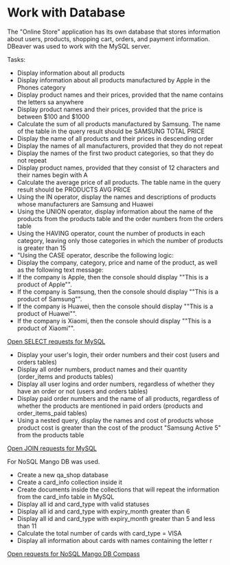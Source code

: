 # Work with Database

The "Online Store" application has its own database that stores information about users, products, shopping cart, orders, and payment information. DBeaver was used to work with the MySQL server.  

Tasks:  
* Display information about all products  
* Display information about all products manufactured by Apple in the Phones category  
* Display product names and their prices, provided that the name contains the letters sa anywhere  
* Display product names and their prices, provided that the price is between $100 and $1000  
* Calculate the sum of all products manufactured by Samsung. The name of the table in the query result should be SAMSUNG TOTAL PRICE  
* Display the name of all products and their prices in descending order  
* Display the names of all manufacturers, provided that they do not repeat  
* Display the names of the first two product categories, so that they do not repeat  
* Display product names, provided that they consist of 12 characters and their names begin with A  
* Calculate the average price of all products. The table name in the query result should be PRODUCTS AVG PRICE  
* Using the IN operator, display the names and descriptions of products whose manufacturers are Samsung and Huawei  
* Using the UNION operator, display information about the name of the products from the products table and the order numbers from the orders table  
* Using the HAVING operator, count the number of products in each category, leaving only those categories in which the number of products is greater than 15  
* "Using the CASE operator, describe the following logic:  
* Display the company, category, price and name of the product, as well as the following text message:  
* If the company is Apple, then the console should display ""This is a product of Apple"".  
* If the company is Samsung, then the console should display ""This is a product of Samsung"".  
* If the company is Huawei, then the console should display ""This is a product of Huawei"".  
* If the company is Xiaomi, then the console should display ""This is a product of Xiaomi"".  

[Open SELECT requests for MySQL](https://github.com/Tokarevael/Database/blob/main/SELECT%20%D0%B2%20MySQL%20(1)%20(1).xlsx)

* Display your user's login, their order numbers and their cost (users and orders tables)  
* Display all order numbers, product names and their quantity (order_items and products tables)  
* Display all user logins and order numbers, regardless of whether they have an order or not (users and orders tables)  
* Display paid order numbers and the name of all products, regardless of whether the products are mentioned in paid orders (products and order_items_paid tables)  
* Using a nested query, display the names and cost of products whose product cost is greater than the cost of the product "Samsung Active 5" from the products table  

[Open JOIN requests for MySQL](https://github.com/Tokarevael/Database/blob/main/JOIN%20%D0%B2%20MySQL%20(1)%20(1).xlsx)

For NoSQL Mango DB was used.  

* Create a new qa_shop database  
* Create a card_info collection inside it  
* Create documents inside the collections that will repeat the information from the card_info table in MySQL  
* Display all id and card_type with valid statuses  
* Display all id and card_type with expiry_month greater than 6  
* Display all id and card_type with expiry_month greater than 5 and less than 11  
* Calculate the total number of cards with card_type = VISA  
* Display all information about cards with names containing the letter r
  
[Open requests for NoSQL Mango DB Compass](https://github.com/Tokarevael/Database/blob/main/MangoDB%20(1).xlsx)
